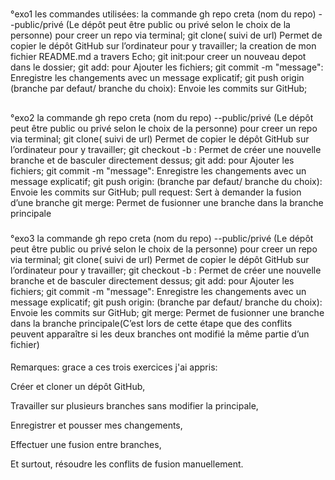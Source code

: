 #
°exo1
les commandes utilisées:
la commande  gh repo creta (nom du repo) --public/privé (Le dépôt peut être public ou privé selon le choix de la personne) pour creer un repo via terminal;
git clone( suivi de url) Permet de copier le dépôt GitHub sur l’ordinateur  pour y travailler;
la creation de mon fichier README.md a travers Echo;
git init:pour creer un nouveau  depot dans le dossier;
git add: pour Ajouter les fichiers;
git commit -m "message": Enregistre les changements avec un message explicatif;
git push origin (branche par defaut/ branche du choix): Envoie les commits sur GitHub;

## 
°exo2
la commande  gh repo creta (nom du repo) --public/privé (Le dépôt peut être public ou privé selon le choix de la personne) pour creer un repo via terminal;
git clone( suivi de url) Permet de copier le dépôt GitHub sur l’ordinateur  pour y travailler;
git checkout -b : Permet de créer une nouvelle branche et de basculer directement dessus;
git add: pour Ajouter les fichiers;
git commit -m "message": Enregistre les changements avec un message explicatif;
git push origin: (branche par defaut/ branche du choix): Envoie les commits sur GitHub;
pull request: Sert à demander la fusion d’une branche
git merge: Permet de fusionner une branche dans la branche principale

###
°exo3
la commande  gh repo creta (nom du repo) --public/privé (Le dépôt peut être public ou privé selon le choix de la personne) pour creer un repo via terminal;
git clone( suivi de url) Permet de copier le dépôt GitHub sur l’ordinateur  pour y travailler;
git checkout -b : Permet de créer une nouvelle branche et de basculer directement dessus;
git add: pour Ajouter les fichiers;
git commit -m "message": Enregistre les changements avec un message explicatif;
git push origin: (branche par defaut/ branche du choix): Envoie les commits sur GitHub;
git merge: Permet de fusionner une branche dans la branche principale(C’est lors de cette étape que des conflits peuvent apparaître si les deux branches ont modifié la même partie d’un fichier)


####
Remarques:
grace a ces trois exercices j'ai appris:

Créer et cloner un dépôt GitHub,

Travailler sur plusieurs branches sans modifier la principale,

Enregistrer et pousser mes changements,

Effectuer une fusion entre branches,

Et surtout, résoudre les conflits de fusion manuellement.




